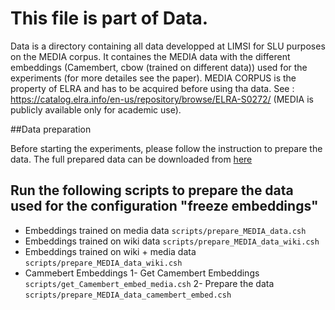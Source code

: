 #
# This file is part of Data.

Data is a directory containing all data developped at LIMSI for SLU purposes on the MEDIA corpus. 
It containes the MEDIA data with the different embeddings (Camembert, cbow (trained on different data)) used for the experiments (for more detailes see the paper).
MEDIA CORPUS is the property of ELRA and has to be acquired before using tha data. See : https://catalog.elra.info/en-us/repository/browse/ELRA-S0272/ (MEDIA is publicly available only for academic use).


##Data preparation 

Before starting the experiments, please follow the instruction to prepare the data. 
The full prepared data can be downloaded from [here](https://perso.limsi.fr/ghannay/Data.zip) 

## Run the following scripts to prepare the data used for the configuration "freeze embeddings"
- Embeddings trained on media data
	`scripts/prepare_MEDIA_data.csh `
- Embeddings trained on wiki data
	`scripts/prepare_MEDIA_data_wiki.csh `
- Embeddings trained on wiki + media data
	`scripts/prepare_MEDIA_data_wiki.csh `
- Cammebert Embeddings 
	1- Get Camembert Embeddings 
		`scripts/get_Camembert_embed_media.csh`
	2- Prepare the data 
		`scripts/prepare_MEDIA_data_camembert_embed.csh`